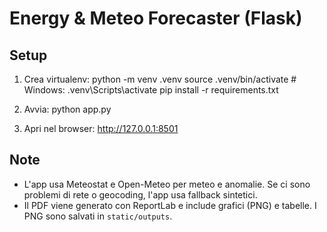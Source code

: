 # Energy & Meteo Forecaster (Flask)

## Setup
1. Crea virtualenv:
python -m venv .venv
source .venv/bin/activate # Windows: .venv\Scripts\activate
pip install -r requirements.txt

2. Avvia:
python app.py

3. Apri nel browser: http://127.0.0.1:8501

## Note
- L'app usa Meteostat e Open-Meteo per meteo e anomalie. Se ci sono problemi di rete o geocoding, l'app usa fallback sintetici.
- Il PDF viene generato con ReportLab e include grafici (PNG) e tabelle. I PNG sono salvati in `static/outputs`.
